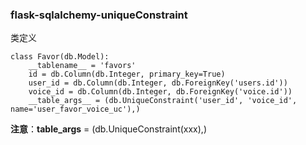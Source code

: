 ### flask-sqlalchemy-uniqueConstraint

类定义
	
	class Favor(db.Model):
	    __tablename__ = 'favors'
	    id = db.Column(db.Integer, primary_key=True)
	    user_id = db.Column(db.Integer, db.ForeignKey('users.id'))
	    voice_id = db.Column(db.Integer, db.ForeignKey('voice.id'))
	    __table_args__ = (db.UniqueConstraint('user_id', 'voice_id', name='user_favor_voice_uc'),)

**注意**：__table_args__ = (db.UniqueConstraint(xxx),)